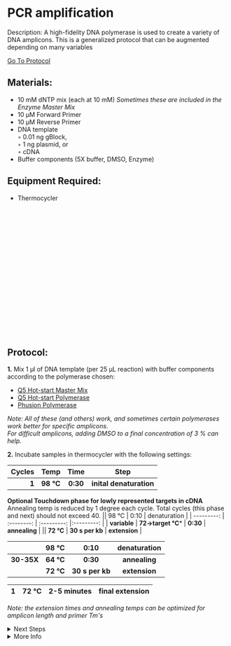 PCR amplification
================================================================================
Description: A high-fidelity DNA polymerase is used to create a variety of DNA amplicons.
This is a generalized protocol that can be augmented depending on many variables

[Go To Protocol](#protocol)

Materials:
--------------------------------------------------------------------------------
  * 10 mM dNTP mix (each at 10 mM) _Sometimes these are included in the Enzyme Master Mix_
  * 10 µM Forward Primer
  * 10 µM Reverse Primer
  * DNA template  
    ◦ 0.01 ng gBlock,  
    ◦ 1 ng plasmid, or  
    ◦ cDNA  
  * Buffer components (5X buffer, DMSO, Enzyme)
  
Equipment Required:
--------------------------------------------------------------------------------

  * Thermocycler
  
<br/><br/><br/><br/><br/><br/><br/><br/><br/><br/><br/><br/><br/><br/><br/><br/><br/>
<!-- Use <br/> to go to next page -->
  
Protocol:
--------------------------------------------------------------------------------
**1.** Mix 1 µl of DNA template (per 25 µL reaction) with buffer components according to the polymerase chosen:

  * [Q5 Hot-start Master Mix](https://www.neb.com/protocols/2012/08/30/protocol-for-q5-hot-start-high-fidelity-2x-master-mix-m0494)
  * [Q5 Hot-start Polymerase](https://www.neb.com/protocols/2012/08/30/pcr-using-q5-hot-start-high-fidelity-dna-polymerase-m0493)
  * [Phusion Polymerase](https://www.neb.com/protocols/0001/01/01/pcr-protocol-m0530)
  
  _Note: All of these (and others) work, and sometimes certain polymerases work better for specific amplicons._<br/>_For difficult amplicons, adding DMSO to a final concentration of 3 % can help._
  
**2.** Incubate samples in thermocycler with the following settings:  

  | Cycles | Temp | Time | Step |
  | ---------: | :--------: | :---------: |:---------: |
  | **1** | **98 °C** | **0:30** | **inital denaturation** |
  
  **Optional Touchdown phase for lowly represented targets in cDNA**<br/>Annealing temp is reduced by 1 degree each cycle. Total cycles (this phase and next) should not exceed 40.
  || 98 °C | 0:10 | denaturation |
  | ---------: | :--------: | :---------: |:---------: |
  | **variable** | **72->target °C*** | **0:30** | **annealing** |
  || **72 °C** | **30 s per kb** | **extension** |
  
  | | 98 °C | 0:10 | denaturation |
  | ---------: | :--------: | :---------: |:---------: |
  | **30-35X** | **64 °C** | **0:30** | **annealing** |
  | | **72 °C** | **30 s per kb** | **extension** |
 
  | 1 | 72 °C | 2-5 minutes | final extension |
  | ---------: | :--------: | :---------: |:---------: |
  
  _Note: the extension times and annealing temps can be optimized for amplicon length and primer Tm's_
<!-- The text below creates dropdown lists for links to next steps or hyperlinks -->

<details>
  <summary>Next Steps</summary>

</p> <a href="https://www.neb.com/protocols/2015/12/08/quick-protocol-for-monarch-pcr-dna-cleanup-kit-5-g-t1030">
Monarch PCR Cleanup (NEB) </a>

</p> <a href="./DNA-Agarose-Gel.md">
Gel Verification </a>

</p> <a href="../Gateway-Cloning/pDONR-BP-reaction.md">
pENTR Creation</a>

</details>

<details>
  <summary>More Info</summary>
  
  <a href="https://www.neb.com/protocols/0001/01/01/pcr-protocol-m0530">
NEB Phusion Website</a>  

</details>
